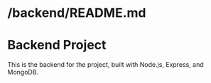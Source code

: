 # /backend/README.md

# Backend Project

This is the backend for the project, built with Node.js, Express, and MongoDB.
